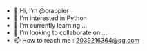 - 👋 Hi, I’m @crappier
- 👀 I’m interested in Python 
- 🌱 I’m currently learning ...
- 💞️ I’m looking to collaborate on ...
- 📫 How to reach me : 2039216364@qq.com

<!---
crappier/crappier is a ✨ special ✨ repository because its `README.md` (this file) appears on your GitHub profile.
You can click the Preview link to take a look at your changes.
--->

